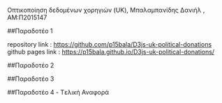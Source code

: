 Οπτικοποίηση δεδομένων χορηγιών (UK), Μπαλαμπανίδης Δανιήλ , ΑΜ:Π2015147

##Παραδοτέο 1 

repository link : https://github.com/p15bala/D3js-uk-political-donations
github pages link : https://p15bala.github.io/D3js-uk-political-donations/
 

##Παραδοτέο 2



##Παραδοτέο 3



##Παραδοτέο 4 - Tελική Αναφορά
